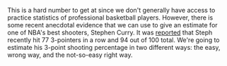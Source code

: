 This is a hard number to get at since we don't generally have access to practice statistics of professional basketball players.  However, there is some recent anecdotal evidence that we can use to give an estimate for one of NBA's best shooters, Stephen Curry.  It was [reported](http://espn.go.com/nba/story/_/id/12692397/stephen-curry-golden-state-warriors-makes-77-consecutive-3-pointers-practice) that Steph recently hit 77 3-pointers in a row and 94 out of 100 total.  We're going to estimate his 3-point shooting percentage in two different ways: the easy, wrong way, and the not-so-easy right way.